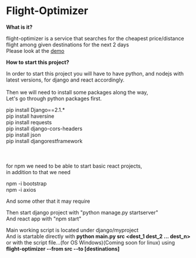 # Flight-Optimizer
**What is it?**

flight-optimizer is a service that searches for the cheapest price/distance flight among given destinations for the next 2 days \
Please look at the [demo](http://18.220.103.103:3000/)

**How to start this project?**

In order to start this project you will have to have python, and nodejs with latest versions, for django and react accordingly.\
\
Then we will need to install some packages along the way,\
Let's go through python packages first.

pip install Django==2.1.*\
pip install haversine\
pip install requests\
pip install django-cors-headers\
pip install json\
pip install djangorestframework\
\
\
\
for npm we need to be able to start basic react projects, \
in addition to that we need

npm -i bootstrap\
npm -i axios

And some other that it may require

Then start django project with  "python manage.py startserver"\
And react app with "npm start"

Main working script is located under django/myproject\
And is startable directly with **python main.py src <dest_1 dest_2 ... dest_n>**\
or with the script file...(for OS Windows)(Coming soon for linux) using **flight-optimizer --from src --to [destinations]**
